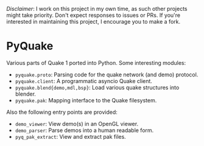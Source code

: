 *Disclaimer*:  I work on this project in my own time, as such other projects
might take priority.  Don't expect responses to issues or PRs.  If you're
interested in maintaining this project, I encourage you to make a fork.

# PyQuake

Various parts of Quake 1 ported into Python.  Some interesting modules:

- `pyquake.proto`:  Parsing code for the quake network (and demo) protocol.
- `pyquake.client`:  A programmatic asyncio Quake client.
- `pyquake.blend{demo,mdl,bsp}`:  Load various quake structures into blender.
- `pyquake.pak`:  Mapping interface to the Quake filesystem.

Also the following entry points are provided:

- `demo_viewer`:  View demo(s) in an OpenGL viewer.
- `demo_parser`:  Parse demos into a human readable form.
- `pyq_pak_extract`: View and extract pak files.

